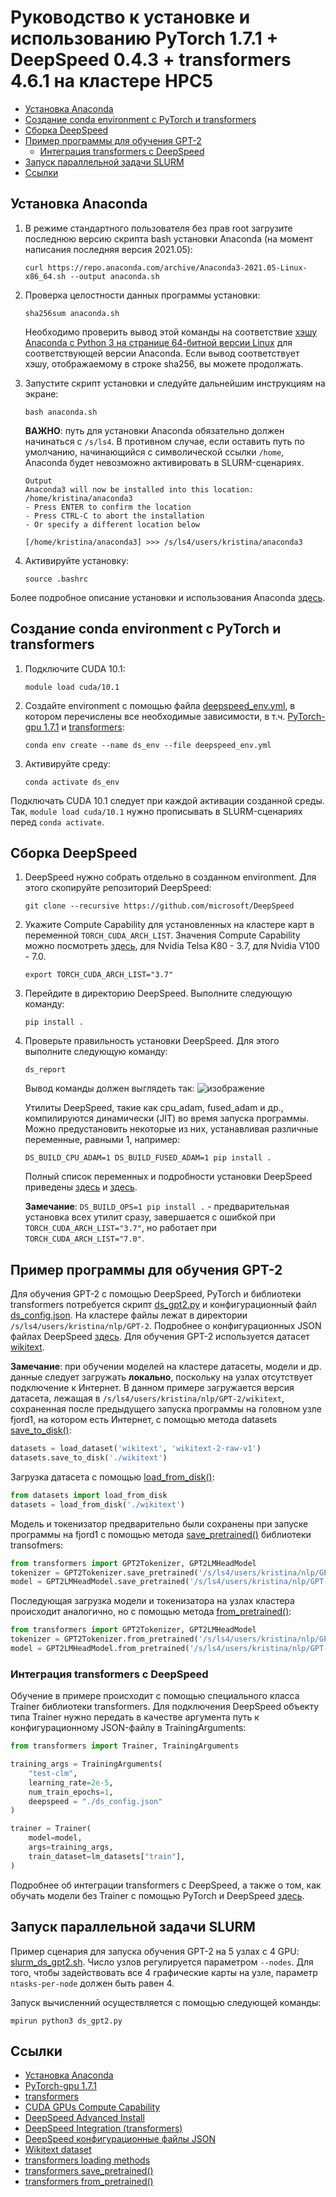 # Руководство к установке и использованию PyTorch 1.7.1 + DeepSpeed 0.4.3 + transformers 4.6.1 на кластере HPC5

 - [Установка Anaconda](#установка-anaconda) 
 - [Создание conda environment с PyTorch и transformers](#создание-conda-environment-с-pytorch-и-transformers)
 - [Сборка DeepSpeed](#сборка-deepspeed)
 - [Пример программы для обучения GPT-2](#пример-программы-для-обучения-gpt-2)
    - [Интеграция transformers с DeepSpeed](#интеграция-transformers-с-deepspeed)
 - [Запуск параллельной задачи SLURM](#запуск-параллельной-задачи-slurm)
 - [Ссылки](#ссылки)

## Установка Anaconda
  1. В режиме стандартного пользователя без прав root загрузите последнюю версию скрипта bash установки Anaconda (на момент написания последняя версия 2021.05): 
 
     ```
     curl https://repo.anaconda.com/archive/Anaconda3-2021.05-Linux-x86_64.sh --output anaconda.sh
      ```
  2. Проверка целостности данных программы установки:

     ```
     sha256sum anaconda.sh
     ```
     Необходимо проверить вывод этой команды на соответствие [хэшу Anaconda с Python 3 на странице 64-битной версии Linux](https://docs.anaconda.com/anaconda/install/hashes/lin-3-64/) для соответствующей версии Anaconda. Если вывод соответствует хэшу, отображаемому в строке sha256, вы можете продолжать.
     
  3. Запустите скрипт установки и следуйте дальнейшим инструкциям на экране:
     
     ```
     bash anaconda.sh
     ```
     **ВАЖНО**: путь для установки Anaconda обязательно должен начинаться с ```/s/ls4```. В противном случае, если оставить путь по умолчанию, начинающийся с символической ссылки  ```/home```, Anaconda будет невозможно активировать в SLURM-сценариях.
     
     ```
     Output
     Anaconda3 will now be installed into this location:
     /home/kristina/anaconda3
     - Press ENTER to confirm the location
     - Press CTRL-C to abort the installation
     - Or specify a different location below

     [/home/kristina/anaconda3] >>> /s/ls4/users/kristina/anaconda3
      ```
  4. Активируйте установку:
     
     ```
     source .bashrc
     ```
  Более подробное описание установки и использования Anaconda [здесь](https://www.digitalocean.com/community/tutorials/how-to-install-the-anaconda-python-distribution-on-ubuntu-20-04-ru).
## Создание conda environment с PyTorch и transformers
   1. Подключите CUDA 10.1:
      
      ```
      module load cuda/10.1
      ```
      
   2. Создайте environment с помощью файла [deepspeed_env.yml](./deepspeed_env.yml), в котором перечислены все необходимые зависимости, в т.ч. [PyTorch-gpu 1.7.1](https://anaconda.org/conda-forge/pytorch-gpu/files)  и [transformers](https://huggingface.co/transformers/master/index.html):
      
      ```
      conda env create --name ds_env --file deepspeed_env.yml
      ```
   3. Активируйте среду:

      ```
      conda activate ds_env
      ```
   Подключать CUDA 10.1 следует при каждой активации созданной среды. Так, ```module load cuda/10.1``` нужно прописывать в SLURM-сценариях перед ```conda activate```.
      
## Сборка DeepSpeed
   1. DeepSpeed нужно собрать отдельно в созданном environment. Для этого скопируйте репозиторий DeepSpeed:
      
      ```shell
      git clone --recursive https://github.com/microsoft/DeepSpeed
      ```
   2. Укажите Compute Capability для установленных на кластере карт в переменной ```TORCH_CUDA_ARCH_LIST```. Значения Compute Capability можно посмотреть [здесь](https://developer.nvidia.com/cuda-gpus#compute), для Nvidia Telsa K80 - 3.7, для Nvidia V100 - 7.0.
   
      ```
      export TORCH_CUDA_ARCH_LIST="3.7"
      ```
  3. Перейдите в директорию DeepSpeed. Выполните следующую команду:
  
     ```
     pip install .
     ```
  4. Проверьте правильность установки DeepSpeed. Для этого выполните следующую команду:
     
     ```
     ds_report
     ```  
     Вывод команды должен выглядеть так:
     ![изображение](https://user-images.githubusercontent.com/64375679/125061956-8c73c880-e0b6-11eb-927a-02b48c54ade4.png)
     
     Утилиты DeepSpeed, такие как cpu_adam, fused_adam и др., компилируются динамически (JIT) во время запуска программы. Можно предустановить некоторые из них, устанавливая различные переменные, равными 1, например:
     
     ```
     DS_BUILD_CPU_ADAM=1 DS_BUILD_FUSED_ADAM=1 pip install .
     ```
     Полный список переменных и подробности установки DeepSpeed приведены [здесь](https://www.deepspeed.ai/tutorials/advanced-install/) и [здесь](https://huggingface.co/transformers/master/main_classes/deepspeed.html). 
     
     **Замечание**: ```DS_BUILD_OPS=1 pip install .``` - предварительная установка всех утилит сразу, завершается с ошибкой при ```TORCH_CUDA_ARCH_LIST="3.7"```, но работает при ```TORCH_CUDA_ARCH_LIST="7.0"```.

## Пример программы для обучения GPT-2

Для обучения GPT-2 с помощью DeepSpeed, PyTorch и библиотеки transformers потребуется скрипт [ds_gpt2.py](ds_gpt2.py) и конфигурационный файл [ds_config.json](ds_config.json). На кластере файлы лежат в директории ```/s/ls4/users/kristina/nlp/GPT-2```. Подробнее о конфигурационных JSON файлах DeepSpeed [здесь](https://www.deepspeed.ai/docs/config-json/). Для обучения GPT-2 используется датасет [wikitext](https://huggingface.co/datasets/wikitext).

**Замечание**: при обучении моделей на кластере датасеты, модели и др. данные следует загружать **локально**, поскольку на узлах отсутствует подключение к Интернет. В данном примере загружается версия датасета, лежащая в ```/s/ls4/users/kristina/nlp/GPT-2/wikitext```, сохраненная после предыдущего запуска программы на головном узле fjord1, на котором есть Интернет, с помощью метода datasets [save_to_disk()](https://huggingface.co/docs/datasets/package_reference/loading_methods.html#datasets.load_dataset):

```python
datasets = load_dataset('wikitext', 'wikitext-2-raw-v1')
datasets.save_to_disk('./wikitext')
```
Загрузка датасета с помощью [load_from_disk()](https://huggingface.co/docs/datasets/package_reference/loading_methods.html#datasets.load_dataset):

```python
from datasets import load_from_disk
datasets = load_from_disk('./wikitext')
```

Модель и токенизатор предварительно были сохранены при запуске программы на fjord1 с помощью метода [save_pretrained()](https://huggingface.co/transformers/main_classes/model.html#transformers.PreTrainedModel.save_pretrained) библиотеки transofmers:

```python
from transformers import GPT2Tokenizer, GPT2LMHeadModel
tokenizer = GPT2Tokenizer.save_pretrained('/s/ls4/users/kristina/nlp/GPT-2/distgpt2-tokenizer/')
model = GPT2LMHeadModel.save_pretrained('/s/ls4/users/kristina/nlp/GPT-2/distgpt2')
```
Последующая загрузка модели и токенизатора на узлах кластера происходит аналогично, но с помощью метода [from_pretrained()](https://huggingface.co/transformers/main_classes/configuration.html#transformers.PretrainedConfig.from_pretrained):

```python
from transformers import GPT2Tokenizer, GPT2LMHeadModel
tokenizer = GPT2Tokenizer.from_pretrained('/s/ls4/users/kristina/nlp/GPT-2/distgpt2-tokenizer/')
model = GPT2LMHeadModel.from_pretrained('/s/ls4/users/kristina/nlp/GPT-2/distgpt2')
```

### Интеграция transformers с DeepSpeed

Обучение в примере происходит с помощью специального класса Trainer библиотеки transformers. Для подключения DeepSpeed объекту типа Trainer нужно передать в качестве аргумента путь к конфигурационному JSON-файлу в TrainingArguments:

```python
from transformers import Trainer, TrainingArguments

training_args = TrainingArguments(
    "test-clm",
    learning_rate=2e-5,
    num_train_epochs=1,
    deepspeed = "./ds_config.json"
)

trainer = Trainer(
    model=model,
    args=training_args,
    train_dataset=lm_datasets["train"],
)
```

Подробнее об интеграции transformers с DeepSpeed, а также о том, как обучать модели без Trainer с помощью PyTorch и DeepSpeed [здесь](https://huggingface.co/transformers/master/main_classes/deepspeed.html).

## Запуск параллельной задачи SLURM

Пример сценария для запуска обучения GPT-2 на 5 узлах с 4 GPU: [slurm_ds_gpt2.sh](slurm_ds_gpt2.sh).
Число узлов регулируется параметром ```--nodes```. Для того, чтобы задействовать все 4 графические карты на узле, параметр ```ntasks-per-node``` должен быть равен 4.

Запуск вычисленний осуществляется с помощью следующей команды:

```
mpirun python3 ds_gpt2.py
```

## Ссылки
- [Установка Anaconda](https://www.digitalocean.com/community/tutorials/how-to-install-the-anaconda-python-distribution-on-ubuntu-20-04-ru)
- [PyTorch-gpu 1.7.1](https://anaconda.org/conda-forge/pytorch-gpu/files)
- [transformers](https://huggingface.co/transformers/master/index.html)
- [CUDA GPUs Compute Capability](https://developer.nvidia.com/cuda-gpus#compute)
- [DeepSpeed Advanced Install](https://www.deepspeed.ai/tutorials/advanced-install/)
- [DeepSpeed Integration (transformers)](https://huggingface.co/transformers/master/main_classes/deepspeed.html)
- [DeepSpeed конфигурационные файлы JSON](https://www.deepspeed.ai/docs/config-json/)
- [Wikitext dataset](https://huggingface.co/datasets/wikitext)
- [transformers loading methods](https://huggingface.co/docs/datasets/package_reference/loading_methods.html#datasets.load_dataset)
- [transformers save_pretrained()](https://huggingface.co/transformers/main_classes/model.html#transformers.PreTrainedModel.save_pretrained)
- [transformers from_pretrained()](https://huggingface.co/transformers/main_classes/configuration.html#transformers.PretrainedConfig.from_pretrained)



